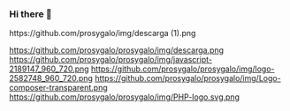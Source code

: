 ### Hi there 👋

<!--
**prosygalo/prosygalo** is a ✨ _special_ ✨ repository because its `README.md` (this file) appears on your GitHub profile.

Here are some ideas to get you started:

- 🔭 I’m currently working on ...
- 🌱 I’m currently learning ...
- 👯 I’m looking to collaborate on ...
- 🤔 I’m looking for help with ...
- 💬 Ask me about ...
- 📫 How to reach me: ...
- 😄 Pronouns: ...
- ⚡ Fun fact: ...
--> https://github.com/prosygalo/img/descarga (1).png
https://github.com/prosygalo/prosygalo/img/descarga.png
https://github.com/prosygalo/prosygalo/img/javascript-2189147_960_720.png
https://github.com/prosygalo/prosygalo/img/logo-2582748_960_720.png
https://github.com/prosygalo/prosygalo/img/Logo-composer-transparent.png
https://github.com/prosygalo/prosygalo/img/PHP-logo.svg.png
